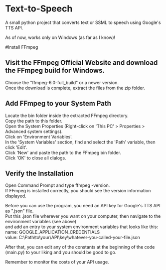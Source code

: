 # Text-to-Speech
A small python project that converts text or SSML to speech using Google's TTS API.

As of now, works only on Windows (as far as I know)!

#Install FFmpeg
## Visit the FFmpeg Official Website and download the FFmpeg build for Windows.
Choose the "ffmpeg-6.0-full_build" or a newer version.  
Once the download is complete, extract the files from the zip folder.  
## Add FFmpeg to your System Path
Locate the bin folder inside the extracted FFmpeg directory.  
Copy the path to this folder.  
Open the System Properties (Right-click on 'This PC' > Properties > Advanced system settings).  
Click on 'Environment Variables'.  
In the 'System Variables' section, find and select the 'Path' variable, then click 'Edit'.  
Click 'New' and paste the path to the FFmpeg bin folder.  
Click 'OK' to close all dialogs.  
## Verify the Installation
Open Command Prompt and type ffmpeg -version.  
If FFmpeg is installed correctly, you should see the version information displayed.

Before you can use the program, you need an API key for Google's TTS API as ".json" file.  
Put this .json file wherever you want on your computer, then navigate to the environment variables  (see above)  
and add an entry to your system environment variables that looks like this:  
name: GOOGLE_APPLICATION_CREDENTIALS  
value: C:\Path\to\your\API\key\whatever-you-called-your-file.json  

After that, you can edit any of the constants at the beginning of the code (main.py) to your liking
and you should be good to go.

Remember to monitor the costs of your API usage.
